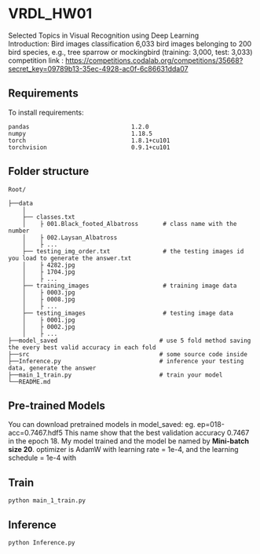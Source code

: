 # VRDL_HW01
Selected Topics in Visual Recognition using Deep Learning  
Introduction: Bird images classification
6,033 bird images belonging to 200 bird species, e.g., tree sparrow or mockingbird (training: 3,000, test: 3,033)
competition link : https://competitions.codalab.org/competitions/35668?secret_key=09789b13-35ec-4928-ac0f-6c86631dda07


Requirements
---
To install requirements:
```
pandas                             1.2.0
numpy                              1.18.5
torch                              1.8.1+cu101
torchvision                        0.9.1+cu101
```
Folder structure
---
```
Root/
   
├──data
    │
    ├── classes.txt
    │    ├ 001.Black_footed_Albatross       # class name with the number
    │    ├ 002.Laysan_Albatross
    │    ├ ...
    ├── testing_img_order.txt               # the testing images id you load to generate the answer.txt
    │    ├ 4282.jpg
    │    ├ 1704.jpg
    │    ├ ...
    ├── training_images                     # training image data 
    │    ├ 0003.jpg                         
    │    ├ 0008.jpg         
    │    ├ ...
    ├── testing_images                      # testing image data      
    │    ├ 0001.jpg                         
    │    ├ 0002.jpg
    │    ├ ...
├──model_saved                             # use 5 fold method saving the every best valid accuracy in each fold       
├──src                                     # some source code inside 
├──Inference.py                            # inference your testing data, generate the answer
├──main_1_train.py                         # train your model
└──README.md
```


Pre-trained Models
---
You can download pretrained models in model_saved:
eg. ep=018-acc=0.7467.hdf5
This name show that the best validation accuracy 0.7467 in the epoch 18. 
My model trained and the model be named by **Mini-batch size 20**. optimizer is AdamW with learning rate = 1e-4, and the learning schedule = 1e-4 with 


Train
---

```
python main_1_train.py
```


Inference
---
```
python Inference.py
```


